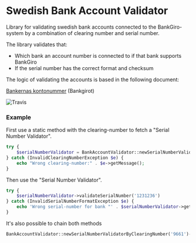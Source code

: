 # Swedish Bank Account Validator

Library for validating swedish bank accounts connected to the BankGiro-system by a combination of clearing number
and serial number.

The library validates that:
* Which bank an account number is connected to if that bank supports BankGiro
* If the serial number has the correct format and checksum

The logic of validating the accounts is based in the following document:

[Bankernas kontonummer](https://www.bankgirot.se/globalassets/dokument/anvandarmanualer/bankernaskontonummeruppbyggnad_anvandarmanual_sv.pdf) (Bankgirot)

![Travis](https://travis-ci.org/olanorlander/swedish-bank-account-validator.svg)

### Example
First use a static method with the clearing-number to fetch a "Serial Number Validator".
```php
try {
    $serialNumberValidator = BankAccountValidator::newSerialNumberValidatorByClearingNumber('9661');
} catch (InvalidClearingNumberException $e) {
    echo "Wrong clearing-number:" . $e->getMessage();
}
```

Then use the "Serial Number Validator".
```php
try {
    $serialNumberValidator->validateSerialNumber('1231236')
} catch (InvalidSerialNumberFormatException $e) {
    echo 'Wrong serial-number for bank "' . $serialNumberValidator->getBankName() . '": ' . $e->getMessage();
}
```

It's also possible to chain both methods
```php
BankAccountValidator::newSerialNumberValidatorByClearingNumber('9661')->validateSerialNumber('1231236');
```

